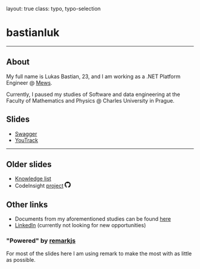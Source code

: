 layout: true
class: typo, typo-selection

# bastianluk

---

## About

My full name is Lukas Bastian, 23, and I am working as a .NET Platform Engineer @ [Mews](https://github.com/MewsSystems).

Currently, I paused my studies of Software and data engineering at the Faculty of Mathematics and Physics @ Charles University in Prague.

## Slides

- [Swagger](?slides=swagger)
- [YouTrack](?slides=youtrack)

---

## Older slides

- [Knowledge list](?slides=knowledge)
- CodeInsight [project](/src/archive/code-insight.html) [<img src="/src/static/github.png" height="16px" width="16px">](https://github.com/bastianluk/CodeInsight)

## Other links

- Documents from my aforementioned studies can be found [here](https://github.com/bastianluk/MFFUK/)
- [LinkedIn](https://www.linkedin.com/in/bastianluk/) (currently not looking for new opportunities)

### "Powered" by [remarkjs](https://remark.js.org/)

For most of the slides here I am using remark to make the most with as little as possible.
